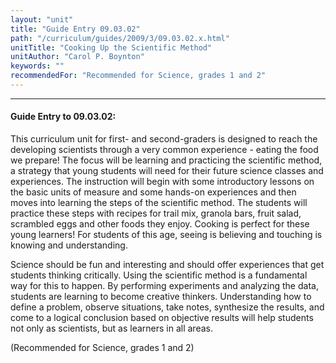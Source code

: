 ```yaml
---
layout: "unit"
title: "Guide Entry 09.03.02"
path: "/curriculum/guides/2009/3/09.03.02.x.html"
unitTitle: "Cooking Up the Scientific Method"
unitAuthor: "Carol P. Boynton"
keywords: ""
recommendedFor: "Recommended for Science, grades 1 and 2"
---
```

<body>
<hr/>
<h4>
Guide Entry to 09.03.02:
</h4>
This curriculum unit for first- and second-graders is designed to reach the developing scientists through a very common experience - eating the food we prepare!  The focus will be learning and practicing the scientific method, a strategy that young students will need for their future science classes and experiences.  The instruction will begin with some introductory lessons on the basic units of measure and some hands-on experiences and then moves into learning the steps of the scientific method.  The students will practice these steps with recipes for trail mix, granola bars, fruit salad, scrambled eggs and other foods they enjoy.  Cooking is perfect for these young learners! For students of this age, seeing is believing and touching is knowing and understanding.
<p>
Science should be fun and interesting and should offer experiences that get students thinking critically. Using the scientific method is a fundamental way for this to happen. By performing experiments and analyzing the data, students are learning to become creative thinkers. Understanding how to define a problem, observe situations, take notes, synthesize the results, and come to a logical conclusion based on objective results will help students not only as scientists, but as learners in all areas.
</p>
<p>
(Recommended for Science, grades 1 and 2)
</p>
</body>